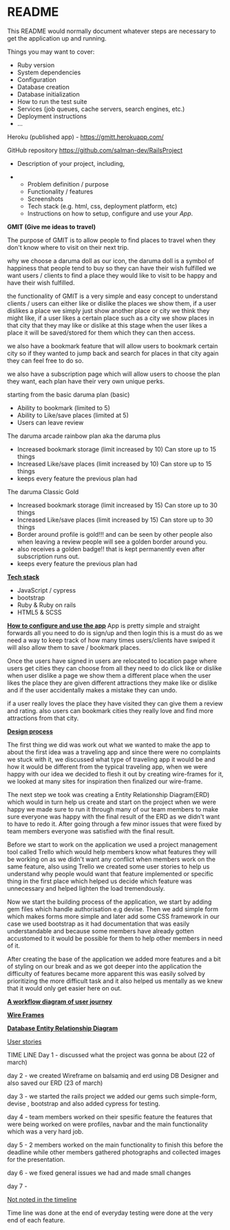 # README

This README would normally document whatever steps are necessary to get the
application up and running.

Things you may want to cover:

* Ruby version
* System dependencies
* Configuration
* Database creation
* Database initialization
* How to run the test suite
* Services (job queues, cache servers, search engines, etc.)
* Deployment instructions
* ...



Heroku (published app) -
https://gmitt.herokuapp.com/

GitHub repository 
https://github.com/salman-dev/RailsProject



- Description of your project, including,

- - Problem definition / purpose
  - Functionality / features
  - Screenshots
  - Tech stack (e.g. html, css, deployment platform, etc)
  - Instructions on how to setup, configure and use your *App*.



**GMIT (Give me ideas to travel)**

The purpose of GMIT is to allow people to find places to travel when they don't know where to visit on their next trip. 

why we choose a daruma doll as our icon, the daruma doll is a symbol of happiness that people tend to buy so they can have their wish fulfilled we want users / clients to find a place they would like to visit to be happy and have their wish fulfilled.

the functionality of GMIT is a very simple and easy concept to understand clients / users can either like or dislike the places we show them, if a user dislikes a place we simply just show another place or city we think they might like, if a user likes a certain place such as a city we show places in that city that they may like or dislike at this stage when the user likes a place it will be saved/stored for them which they can then access.

we also have a bookmark feature that will allow users to bookmark certain city so if they wanted to jump back and search for places in that city again they can feel free to do so.

we also have a subscription page which will allow users to choose the plan they want, each plan have their very own unique perks.

starting from the basic daruma plan (basic)

- Ability to bookmark (limited to 5)
- Ability to Like/save places (limited at 5)
- Users can leave review 

The daruma arcade rainbow plan aka the daruma plus

- Increased bookmark storage (limit increased by 10) Can store up to 15 things
- Increased Like/save places (limit increased by 10) Can store up to 15 things
- keeps every feature the previous plan had

The daruma Classic Gold

- Increased bookmark storage (limit increased by 15) Can store up to 30 things
- Increased Like/save places (limit increased by 15) Can store up to 30 things
- Border around profile is gold!!! and can be seen by other people also when leaving a review people will see a golden border around you.
- also receives a golden badge!! that is kept permanently even after subscription runs out.
- keeps every feature the previous plan had



<u>**Tech stack**</u>

- JavaScript / cypress
- bootstrap
- Ruby & Ruby on rails
- HTML5 & SCSS





**<u>How to configure and use the app</u>**
App is pretty simple and straight forwards all you need to do is sign/up and then login this is a must do as we need a way to keep track of how many times users/clients have swiped it will also allow them to save / bookmark places.

Once the users have signed in users are relocated to location page where users get cities they can choose from all they need to do click like or dislike when user dislike a page we show them a different place when the user likes the place they are given different attractions they make like or dislike and if the user accidentally makes a mistake they can undo.

if a user really loves the place they have visited they can give them a review and rating. also users can bookmark cities they really love and find more attractions from that city.



<u>**Design process**</u>

The first thing we did was work out what we wanted to make the app to about the first idea was a traveling app and since there were no complaints we stuck with it, we discussed what type of traveling app it would be and how it would be different from the typical traveling app, when we were happy with our idea we decided to flesh it out by creating wire-frames for it, we looked at many sites for inspiration then finalized our wire-frame.

The next step we took was creating a Entity Relationship Diagram(ERD) which would in turn help us create and start on the project when we were happy we made sure to run it through many of our team members to make sure everyone was happy with the final result of the ERD as we didn't want to have to redo it. After going through a few minor issues that were fixed by team members everyone was satisfied with the final result.

Before we start to work on the application we used a project management tool called Trello which would help members know what features they will be working on as we didn't want any conflict when members work on the same feature, also using Trello we created some user stories to help us understand why people would want that feature implemented or specific thing in the first place which helped us decide which feature was unnecessary and helped lighten the load tremendously.

Now we start the building process of the application, we start by adding gem files which handle authorisation e.g devise. Then we add simple form which makes forms more simple and later add some CSS framework in our case we used bootstrap as it had documentation that was easily understandable and because some members have already gotten accustomed to it would be possible for them to help other members in need of it.

After creating the base of the application we added more features and a bit of styling on our break and as we got deeper into the application the difficulty of features became more apparent this was easily solved by prioritizing the more difficult task and it also helped us mentally as we knew that it would only get easier here on out. 

**<u>A workflow diagram of user journey</u>**

<u>**Wire Frames**</u>



<u>**Database Entity Relationship Diagram**</u>



<u>User stories</u>

TIME LINE 
Day 1 - discussed what the project was gonna be about (22 of march)

day 2 - we created Wireframe on balsamiq and erd using DB Designer and also saved our ERD (23 of march)

day 3 - we started the rails project we added our gems such simple-form, devise , bootstrap and also added cypress for testing.

day 4 - team members worked on their spesific feature the features that were being worked on were profiles, navbar and the main functionality which was a very hard job.

day 5 - 2 members worked on the main functionality to finish this before the deadline while other members gathered photographs and collected images for the presentation.

day 6 - we fixed general issues we had and made small changes

day 7 - 

<u>Not noted in the timeline</u>

Time line was done at the end of everyday testing were done at the very end of each feature.